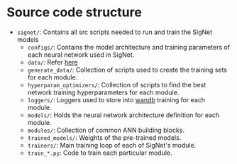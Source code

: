 # Source code structure

- `signet/`: Contains all src scripts needed to run and train the SigNet models
  - `configs/`: Contains the model architecture and training parameters of each neural network used in SigNet.
  - `data/`: Refer [here](data_folder.md)
  - `generate_data/`: Collection of scripts used to create the training sets for each module.
  - `hyperparam_optimizers/`: Collection of scripts to find the best network training hyperparameters for each module.
  - `loggers/`: Loggers used to store into [wandb](https://wandb.ai/site) training for each module.
  - `models/`: Holds the neural network architecture definition for each module.
  - `modules/`: Collection of common ANN building blocks.
  - `trained_models/`: Weights of the pre-trained models.
  - `trainers/`: Main training loop of each of SigNet's module.
  - `train_*.py`: Code to train each particular module.
